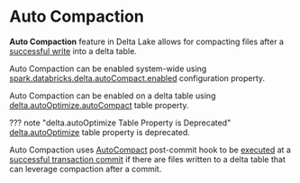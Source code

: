 # Auto Compaction

**Auto Compaction** feature in Delta Lake allows for compacting files after a [successful write](../OptimisticTransactionImpl.md#registerPostCommitHook) into a delta table.

Auto Compaction can be enabled system-wide using [spark.databricks.delta.autoCompact.enabled](../configuration-properties/index.md#spark.databricks.delta.autoCompact.enabled) configuration property.

Auto Compaction can be enabled on a delta table using [delta.autoOptimize.autoCompact](../table-properties/DeltaConfigs.md#autoOptimize.autoCompact) table property.

??? note "delta.autoOptimize Table Property is Deprecated"
    [delta.autoOptimize](../table-properties/DeltaConfigs.md#delta.autoOptimize) table property is deprecated.

Auto Compaction uses [AutoCompact](AutoCompact.md) post-commit hook to be [executed](AutoCompactBase.md#run) at a [successful transaction commit](../OptimisticTransactionImpl.md#registerPostCommitHook) if there are files written to a delta table that can leverage compaction after a commit.
